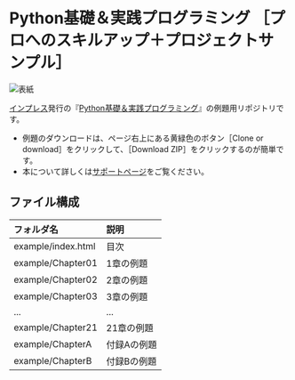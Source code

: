 # Python基礎＆実践プログラミング ［プロへのスキルアップ＋プロジェクトサンプル］

![表紙](https://www.marlin-arms.com/jpn/arts/books-small/beginning-python.png)

[インプレス](https://www.ipress.co.jp/)発行の『[Python基礎＆実践プログラミング](https://www.marlin-arms.com/support/beginning-python/)』の例題用リポジトリです。

<div>
<ul>
  <li>	
  例題のダウンロードは、ページ右上にある黄緑色のボタン［Clone or download］をクリックして、［Download ZIP］をクリックするのが簡単です。
  </li>
	<!--
  <li>
  出先やスマフォでソースコードを見たい場合は、<a href="https://www.marlin-arms.com/support/ljs3/example-mbl/index.html">スマフォ用のページ</a>をご覧ください。多くの例で実行結果の下にソースコードが表示されます。
  </li>
  <li>
  node.jsはv6.9.5以降をご利用ください。
  </li>
	-->
  <li>
  本について詳しくは<a href="https://www.marlin-arms.com/support/begin-python/">サポートページ</a>をご覧ください。
  </li>
</div>

## ファイル構成

|フォルダ名  |説明         |
|:--        |:--         |
|example/index.html       |目次    |
|example/Chapter01       |1章の例題    |
|example/Chapter02       |2章の例題    |
|example/Chapter03       |3章の例題    |
|...        |...         |
|example/Chapter21       |21章の例題   |
|example/ChapterA       |付録Aの例題   |
|example/ChapterB       |付録Bの例題   |


